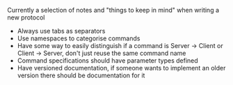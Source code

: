 Currently a selection of notes and "things to keep in mind" when writing a new protocol
- Always use tabs as separators
- Use namespaces to categorise commands
- Have some way to easily distinguish if a command is Server -> Client or Client -> Server, don't just reuse the same command name
- Command specifications should have parameter types defined
- Have versioned documentation, if someone wants to implement an older version there should be documentation for it
